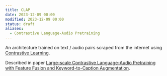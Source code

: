 ```yaml
---
title: CLAP
date: 2023-12-09 00:00
modified: 2023-12-09 00:00
status: draft
aliases:
  - Contrastive Language-Audio Pretraining
---
```


An architecture trained on text / audio pairs scraped from the internet using [Contrastive Learning](contrastive-learning.md).

Described in paper [Large-scale Contrastive Language-Audio Pretraining with Feature Fusion and Keyword-to-Caption Augmentation](../reference/papers/paper-large-scale-contrastive-language-audio-retraining-with-feature-fusion.md).